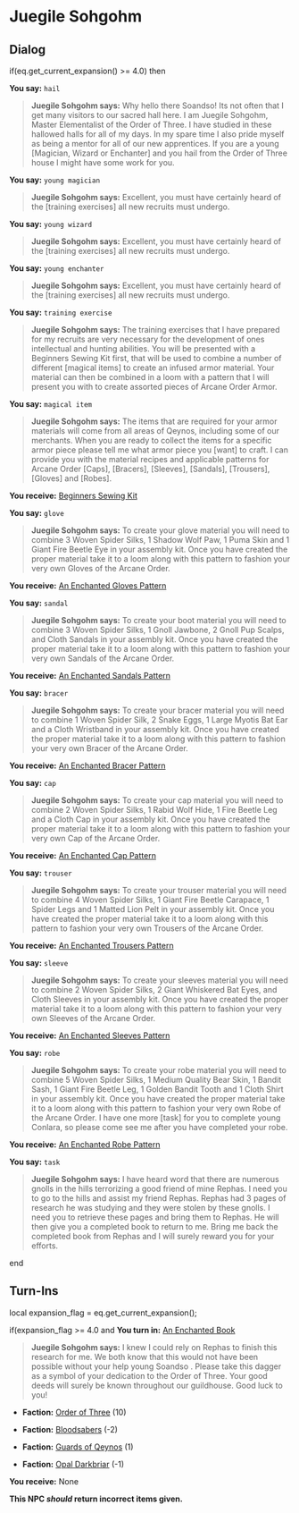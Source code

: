 # Juegile Sohgohm


## Dialog

if(eq.get_current_expansion() >= 4.0) then


**You say:** `hail`




>**Juegile Sohgohm says:** Why hello there Soandso! Its not often that I get many visitors to our sacred hall here. I am Juegile Sohgohm, Master Elementalist of the Order of Three. I have studied in these hallowed halls for all of my days. In my spare time I also pride myself as being a mentor for all of our new apprentices. If you are a young [Magician, Wizard or Enchanter] and you hail from the Order of Three house I might have some work for you.


**You say:** `young magician`




>**Juegile Sohgohm says:** Excellent, you must have certainly heard of the [training exercises] all new recruits must undergo.


**You say:** `young wizard`




>**Juegile Sohgohm says:** Excellent, you must have certainly heard of the [training exercises] all new recruits must undergo.


**You say:** `young enchanter`




>**Juegile Sohgohm says:** Excellent, you must have certainly heard of the [training exercises] all new recruits must undergo.


**You say:** `training exercise`




>**Juegile Sohgohm says:** The training exercises that I have prepared for my recruits are very necessary for the development of ones intellectual and hunting abilities. You will be presented with a Beginners Sewing Kit first, that will be used to combine a number of different [magical items] to create an infused armor material. Your material can then be combined in a loom with a pattern that I will present you with to create assorted pieces of Arcane Order Armor.


**You say:** `magical item`




>**Juegile Sohgohm says:** The items that are required for your armor materials will come from all areas of Qeynos, including some of our merchants. When you are ready to collect the items for a specific armor piece please tell me what armor piece you [want] to craft. I can provide you with the material recipes and applicable patterns for Arcane Order [Caps], [Bracers], [Sleeves], [Sandals], [Trousers], [Gloves] and [Robes].



**You receive:**  [Beginners Sewing Kit](/item/17271)


**You say:** `glove`




>**Juegile Sohgohm says:** To create your glove material you will need to combine 3 Woven Spider Silks, 1 Shadow Wolf Paw, 1 Puma Skin and 1 Giant Fire Beetle Eye in your assembly kit. Once you have created the proper material take it to a loom along with this pattern to fashion your very own Gloves of the Arcane Order.



**You receive:**  [An Enchanted Gloves Pattern](/item/22588)


**You say:** `sandal`




>**Juegile Sohgohm says:** To create your boot material you will need to combine 3 Woven Spider Silks, 1 Gnoll Jawbone, 2 Gnoll Pup Scalps, and Cloth Sandals in your assembly kit. Once you have created the proper material take it to a loom along with this pattern to fashion your very own Sandals of the Arcane Order.



**You receive:**  [An Enchanted Sandals Pattern](/item/22585)


**You say:** `bracer`




>**Juegile Sohgohm says:** To create your bracer material you will need to combine 1 Woven Spider Silk, 2 Snake Eggs, 1 Large Myotis Bat Ear and a Cloth Wristband in your assembly kit. Once you have created the proper material take it to a loom along with this pattern to fashion your very own Bracer of the Arcane Order.



**You receive:**  [An Enchanted Bracer Pattern](/item/22584)


**You say:** `cap`




>**Juegile Sohgohm says:** To create your cap material you will need to combine 2 Woven Spider Silks, 1 Rabid Wolf Hide, 1 Fire Beetle Leg and a Cloth Cap in your assembly kit. Once you have created the proper material take it to a loom along with this pattern to fashion your very own Cap of the Arcane Order.



**You receive:**  [An Enchanted Cap Pattern](/item/22583)


**You say:** `trouser`




>**Juegile Sohgohm says:** To create your trouser material you will need to combine 4 Woven Spider Silks, 1 Giant Fire Beetle Carapace, 1 Spider Legs and 1 Matted Lion Pelt in your assembly kit. Once you have created the proper material take it to a loom along with this pattern to fashion your very own Trousers of the Arcane Order.



**You receive:**  [An Enchanted Trousers Pattern](/item/22587)


**You say:** `sleeve`




>**Juegile Sohgohm says:** To create your sleeves material you will need to combine 2 Woven Spider Silks, 2 Giant Whiskered Bat Eyes, and Cloth Sleeves in your assembly kit. Once you have created the proper material take it to a loom along with this pattern to fashion your very own Sleeves of the Arcane Order.



**You receive:**  [An Enchanted Sleeves Pattern](/item/22586)


**You say:** `robe`




>**Juegile Sohgohm says:** To create your robe material you will need to combine 5 Woven Spider Silks, 1 Medium Quality Bear Skin, 1 Bandit Sash, 1 Giant Fire Beetle Leg, 1 Golden Bandit Tooth and 1 Cloth Shirt in your assembly kit. Once you have created the proper material take it to a loom along with this pattern to fashion your very own Robe of the Arcane Order. I have one more [task] for you to complete young Conlara, so please come see me after you have completed your robe.



**You receive:**  [An Enchanted Robe Pattern](/item/22589)


**You say:** `task`




>**Juegile Sohgohm says:** I have heard word that there are numerous gnolls in the hills terrorizing a good friend of mine Rephas. I need you to go to the hills and assist my friend Rephas. Rephas had 3 pages of research he was studying and they were stolen by these gnolls. I need you to retrieve these pages and bring them to Rephas. He will then give you a completed book to return to me. Bring me back the completed book from Rephas and I will surely reward you for your efforts.

end

## Turn-Ins



local expansion_flag = eq.get_current_expansion();

if(expansion_flag >= 4.0 and  **You turn in:** [An Enchanted Book](/item/27431)


>**Juegile Sohgohm says:** I knew I could rely on Rephas to finish this research for me. We both know that this would not have been possible without your help young Soandso . Please take this dagger as a symbol of your dedication to the Order of Three. Your good deeds will surely be known throughout our guildhouse. Good luck to you!





* __Faction:__ [Order of Three](/faction/342) (10)


* __Faction:__ [Bloodsabers](/faction/221) (-2)


* __Faction:__ [Guards of Qeynos](/faction/262) (1)


* __Faction:__ [Opal Darkbriar](/faction/296) (-1)


 **You receive:** None 

**This NPC *should* return incorrect items given.**


